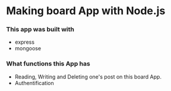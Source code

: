 # Making board App with Node.js

### This app was built with
- express
- mongoose

### What functions this App has
- Reading, Writing and Deleting one's post on this board App.
- Authentification